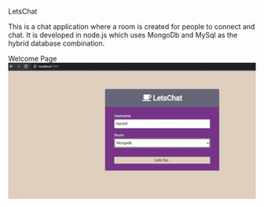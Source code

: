 LetsChat

This is a chat application where a room is created for people to connect and chat. It is developed in node.js which uses MongoDb and MySql as the hybrid database combination.

Welcome Page
![Alt text](https://github.com/Group13/DatabaseProject/blob/master/Screenshots/WelcomePage.JPG)